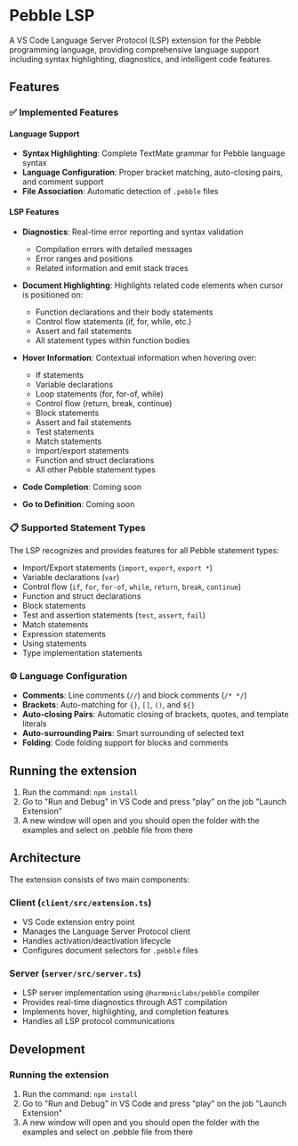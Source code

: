 # Pebble LSP

A VS Code Language Server Protocol (LSP) extension for the Pebble programming language, providing comprehensive language support including syntax highlighting, diagnostics, and intelligent code features.

## Features

### ✅ Implemented Features

#### Language Support

- **Syntax Highlighting**: Complete TextMate grammar for Pebble language syntax
- **Language Configuration**: Proper bracket matching, auto-closing pairs, and comment support
- **File Association**: Automatic detection of `.pebble` files

#### LSP Features

- **Diagnostics**: Real-time error reporting and syntax validation
  - Compilation errors with detailed messages
  - Error ranges and positions
  - Related information and emit stack traces

- **Document Highlighting**: Highlights related code elements when cursor is positioned on:
  - Function declarations and their body statements
  - Control flow statements (if, for, while, etc.)
  - Assert and fail statements
  - All statement types within function bodies

- **Hover Information**: Contextual information when hovering over:
  - If statements
  - Variable declarations  
  - Loop statements (for, for-of, while)
  - Control flow (return, break, continue)
  - Block statements
  - Assert and fail statements
  - Test statements
  - Match statements
  - Import/export statements
  - Function and struct declarations
  - All other Pebble statement types

- **Code Completion**: Coming soon
- **Go to Definition**: Coming soon

### 📋 Supported Statement Types

The LSP recognizes and provides features for all Pebble statement types:
- Import/Export statements (`import`, `export`, `export *`)
- Variable declarations (`var`)
- Control flow (`if`, `for`, `for-of`, `while`, `return`, `break`, `continue`)
- Function and struct declarations
- Block statements
- Test and assertion statements (`test`, `assert`, `fail`)
- Match statements
- Expression statements
- Using statements
- Type implementation statements

### ⚙️ Language Configuration

- **Comments**: Line comments (`//`) and block comments (`/* */`)
- **Brackets**: Auto-matching for `{}`, `[]`, `()`, and `${}`
- **Auto-closing Pairs**: Automatic closing of brackets, quotes, and template literals
- **Auto-surrounding Pairs**: Smart surrounding of selected text
- **Folding**: Code folding support for blocks and comments

## Running the extension

1. Run the command: `npm install`
2. Go to "Run and Debug" in VS Code and press "play" on the job "Launch Extension"
3. A new window will open and you should open the folder with the examples and select on .pebble file from there

## Architecture

The extension consists of two main components:

### Client (`client/src/extension.ts`)
- VS Code extension entry point
- Manages the Language Server Protocol client
- Handles activation/deactivation lifecycle
- Configures document selectors for `.pebble` files

### Server (`server/src/server.ts`)
- LSP server implementation using `@harmoniclabs/pebble` compiler
- Provides real-time diagnostics through AST compilation
- Implements hover, highlighting, and completion features
- Handles all LSP protocol communications

## Development

### Running the extension

1. Run the command: `npm install`
2. Go to "Run and Debug" in VS Code and press "play" on the job "Launch Extension"
3. A new window will open and you should open the folder with the examples and select on .pebble file from there